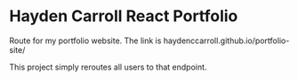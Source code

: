 # Hayden Carroll React Portfolio

Route for my portfolio website. The link is haydenccarroll.github.io/portfolio-site/

This project simply reroutes all users to that endpoint.